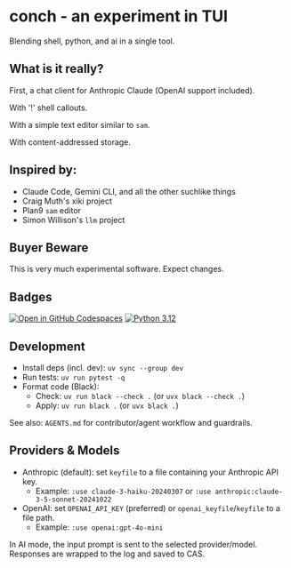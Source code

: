 # conch - an experiment in TUI

Blending shell, python, and ai in a single tool.

## What is it really?

First, a chat client for Anthropic Claude (OpenAI support included).

With '!' shell callouts.

With a simple text editor similar to `sam`.

With content-addressed storage.

## Inspired by:

- Claude Code, Gemini CLI, and all the other suchlike things
- Craig Muth's xiki project
- Plan9 `sam` editor
- Simon Willison's `llm` project

## Buyer Beware

This is very much experimental software. Expect changes.

## Badges

[![Open in GitHub Codespaces](https://github.com/codespaces/badge.svg)](https://codespaces.new/rsbohn/conch)
[![Python 3.12](https://img.shields.io/badge/python-3.12-blue.svg)](https://www.python.org/downloads/release/python-3120/)

## Development

- Install deps (incl. dev): `uv sync --group dev`
- Run tests: `uv run pytest -q`
- Format code (Black):
  - Check: `uv run black --check .` (or `uvx black --check .`)
  - Apply: `uv run black .` (or `uvx black .`)

See also: `AGENTS.md` for contributor/agent workflow and guardrails.

## Providers & Models

- Anthropic (default): set `keyfile` to a file containing your Anthropic API key.
  - Example: `:use claude-3-haiku-20240307` or `:use anthropic:claude-3-5-sonnet-20241022`
- OpenAI: set `OPENAI_API_KEY` (preferred) or `openai_keyfile`/`keyfile` to a file path.
  - Example: `:use openai:gpt-4o-mini`

In AI mode, the input prompt is sent to the selected provider/model. Responses are wrapped to the log and saved to CAS.
